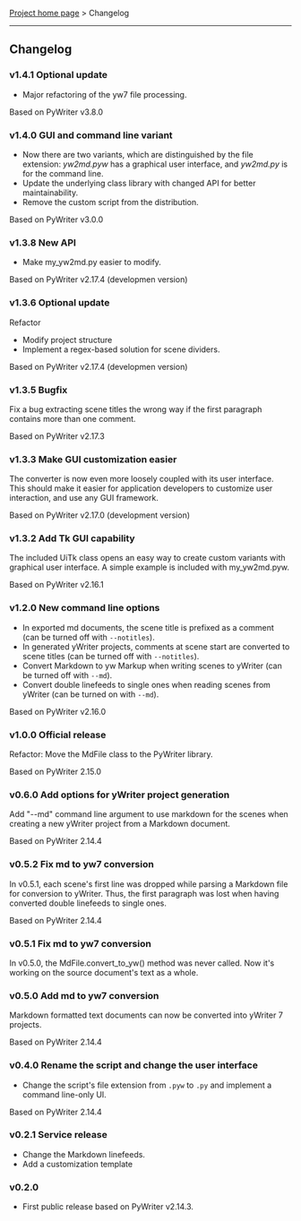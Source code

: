 [Project home page](index) > Changelog

------------------------------------------------------------------------

## Changelog

### v1.4.1 Optional update

- Major refactoring of the yw7 file processing.

Based on PyWriter v3.8.0

### v1.4.0 GUI and command line variant

-    Now there are two variants, which are distinguished by the file extension: 
     _yw2md.pyw_  has a graphical user interface, and  _yw2md.py_  is for the command line. 
-    Update the underlying class library with changed API for better maintainability.
-    Remove the custom script from the distribution.

Based on PyWriter v3.0.0

### v1.3.8 New API

- Make my_yw2md.py easier to modify.

Based on PyWriter v2.17.4 (developmen version)


### v1.3.6 Optional update

Refactor

- Modify project structure
- Implement a regex-based solution for scene dividers.

Based on PyWriter v2.17.4 (developmen version)


### v1.3.5 Bugfix

Fix a bug extracting scene titles the wrong way if the first paragraph
contains more than one comment.

Based on PyWriter v2.17.3


### v1.3.3 Make GUI customization easier

The converter is now even more loosely coupled with its user interface. 
This should make it easier for application developers to customize user interaction, 
and use any GUI framework.

Based on PyWriter v2.17.0 (development version)


### v1.3.2 Add Tk GUI capability

The included UiTk class opens an easy way to create custom variants with graphical user interface.
A simple example is included with my_yw2md.pyw. 

Based on PyWriter v2.16.1


### v1.2.0 New command line options

- In exported md documents, the scene title is prefixed as a comment (can be turned off with `--notitles`).
- In generated yWriter projects, comments at scene start are converted to scene titles (can be turned off with `--notitles`).
- Convert Markdown to yw Markup when writing scenes to yWriter (can be turned off with `--md`).
- Convert double linefeeds to single ones when reading scenes from yWriter (can be turned on with `--md`).

Based on PyWriter v2.16.0


### v1.0.0 Official release

Refactor: Move the MdFile class to the PyWriter library.

Based on PyWriter 2.15.0


### v0.6.0 Add options for yWriter project generation

Add "--md" command line argument to use markdown for the scenes when creating a new yWriter project from a Markdown document.

Based on PyWriter 2.14.4


### v0.5.2 Fix md to yw7 conversion

In v0.5.1, each scene's first line was dropped while parsing a Markdown file for conversion to yWriter. Thus, the first paragraph was lost when having converted double linefeeds to single ones.

Based on PyWriter 2.14.4


### v0.5.1 Fix md to yw7 conversion

In v0.5.0, the MdFile.convert_to_yw() method was never called. Now it's working on the source document's text as a whole.


### v0.5.0 Add md to yw7 conversion

Markdown formatted text documents can now be converted into yWriter 7 projects.

Based on PyWriter 2.14.4


### v0.4.0 Rename the script and change the user interface

- Change the script's file extension from `.pyw` to `.py` and implement a command line-only UI.

Based on PyWriter 2.14.4


### v0.2.1 Service release

- Change the Markdown linefeeds.
- Add a customization template


### v0.2.0
- First public release based on PyWriter v2.14.3.

